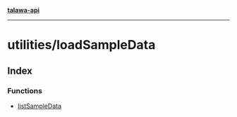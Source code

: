 [**talawa-api**](../../README.md)

***

# utilities/loadSampleData

## Index

### Functions

- [listSampleData](functions/listSampleData.md)
